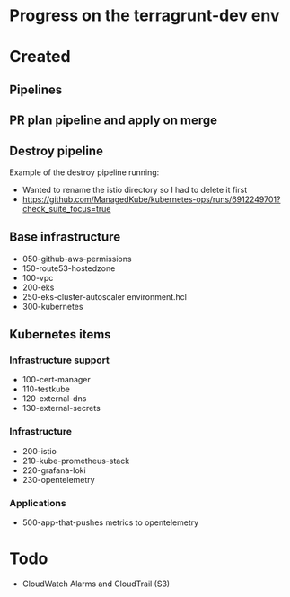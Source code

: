 # Progress on the terragrunt-dev env

# Created

## Pipelines

## PR plan pipeline and apply on merge

## Destroy pipeline
Example of the destroy pipeline running:
* Wanted to rename the istio directory so I had to delete it first
* https://github.com/ManagedKube/kubernetes-ops/runs/6912249701?check_suite_focus=true

## Base infrastructure
* 050-github-aws-permissions 
* 150-route53-hostedzone     
* 100-vpc
* 200-eks
* 250-eks-cluster-autoscaler environment.hcl
* 300-kubernetes

## Kubernetes items

### Infrastructure support
* 100-cert-manager
* 110-testkube
* 120-external-dns
* 130-external-secrets


### Infrastructure
* 200-istio
* 210-kube-prometheus-stack
* 220-grafana-loki
* 230-opentelemetry

### Applications
* 500-app-that-pushes metrics to opentelemetry

# Todo
* CloudWatch Alarms and CloudTrail (S3)

